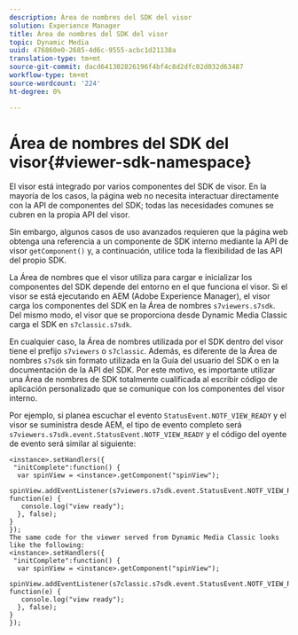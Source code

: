 ```yaml
---
description: Área de nombres del SDK del visor
solution: Experience Manager
title: Área de nombres del SDK del visor
topic: Dynamic Media
uuid: 476860e0-2685-4d6c-9555-acbc1d21138a
translation-type: tm+mt
source-git-commit: dacd641302826196f4bf4c8d2dfc02d032d63487
workflow-type: tm+mt
source-wordcount: '224'
ht-degree: 0%

---
```



# Área de nombres del SDK del visor{#viewer-sdk-namespace}

El visor está integrado por varios componentes del SDK de visor. En la mayoría de los casos, la página web no necesita interactuar directamente con la API de componentes del SDK; todas las necesidades comunes se cubren en la propia API del visor.

Sin embargo, algunos casos de uso avanzados requieren que la página web obtenga una referencia a un componente de SDK interno mediante la API de visor `getComponent()` y, a continuación, utilice toda la flexibilidad de las API del propio SDK.

La Área de nombres que el visor utiliza para cargar e inicializar los componentes del SDK depende del entorno en el que funciona el visor. Si el visor se está ejecutando en AEM (Adobe Experience Manager), el visor carga los componentes del SDK en la Área de nombres `s7viewers.s7sdk`. Del mismo modo, el visor que se proporciona desde Dynamic Media Classic carga el SDK en `s7classic.s7sdk`.

En cualquier caso, la Área de nombres utilizada por el SDK dentro del visor tiene el prefijo `s7viewers` o `s7classic`. Además, es diferente de la Área de nombres `s7sdk` sin formato utilizada en la Guía del usuario del SDK o en la documentación de la API del SDK. Por este motivo, es importante utilizar una Área de nombres de SDK totalmente cualificada al escribir código de aplicación personalizado que se comunique con los componentes del visor interno.

Por ejemplo, si planea escuchar el evento `StatusEvent.NOTF_VIEW_READY` y el visor se suministra desde AEM, el tipo de evento completo será `s7viewers.s7sdk.event.StatusEvent.NOTF_VIEW_READY` y el código del oyente de evento será similar al siguiente:

```
<instance>.setHandlers({ 
 "initComplete":function() { 
  var spinView = <instance>.getComponent("spinView"); 
   spinView.addEventListener(s7viewers.s7sdk.event.StatusEvent.NOTF_VIEW_READY, function(e) { 
   console.log("view ready"); 
  }, false); 
} 
}); 
The same code for the viewer served from Dynamic Media Classic looks like the following: 
<instance>.setHandlers({ 
 "initComplete":function() { 
  var spinView = <instance>.getComponent("spinView"); 
   spinView.addEventListener(s7classic.s7sdk.event.StatusEvent.NOTF_VIEW_READY, function(e) { 
   console.log("view ready"); 
  }, false); 
} 
});
```

